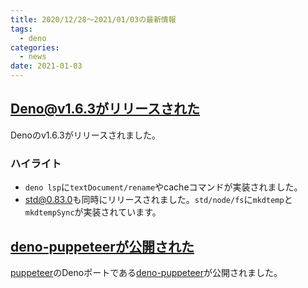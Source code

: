 ```yaml
---
title: 2020/12/28〜2021/01/03の最新情報
tags:
  - deno
categories:
  - news
date: 2021-01-03
---
```


## [Deno@v1.6.3がリリースされた](https://github.com/denoland/deno/releases/tag/v1.6.3)

Denoのv1.6.3がリリースされました。

### ハイライト

* `deno lsp`に`textDocument/rename`やcacheコマンドが実装されました。
* [std@0.83.0](https://deno.land/std@0.83.0)も同時にリリースされました。`std/node/fs`に`mkdtemp`と`mkdtempSync`が実装されています。

## [deno-puppeteerが公開された](https://github.com/lucacasonato/deno-puppeteer/releases/tag/5.5.0)

[puppeteer](https://github.com/puppeteer/puppeteer)のDenoポートである[deno-puppeteer](https://github.com/lucacasonato/deno-puppeteer)が公開されました。
